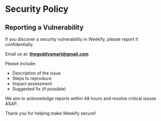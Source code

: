 # Security Policy

## Reporting a Vulnerability

If you discover a security vulnerability in Weekify, please report it confidentially.

Email us at: **thegoddysmart@gmail.com**

Please include:
- Description of the issue
- Steps to reproduce
- Impact assessment
- Suggested fix (if possible)

We aim to acknowledge reports within 48 hours and resolve critical issues ASAP.

Thank you for helping make Weekify secure!
